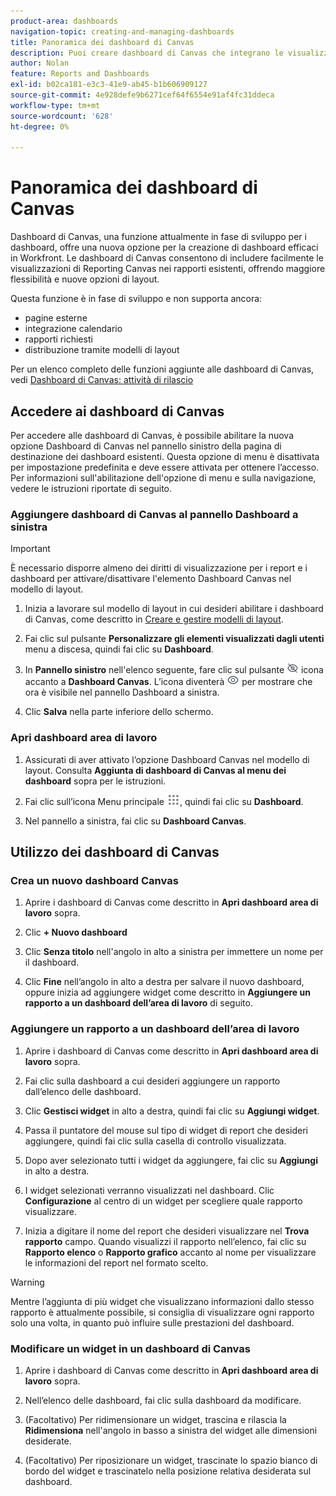 ```yaml
---
product-area: dashboards
navigation-topic: creating-and-managing-dashboards
title: Panoramica dei dashboard di Canvas
description: Puoi creare dashboard di Canvas che integrano le visualizzazioni di Reporting Canvas con rapporti tradizionali e presentano nuove opzioni di layout.
author: Nolan
feature: Reports and Dashboards
exl-id: b02ca181-e3c3-41e9-ab45-b1b606909127
source-git-commit: 4e928defe9b6271cef64f6554e91af4fc31ddeca
workflow-type: tm+mt
source-wordcount: '628'
ht-degree: 0%

---
```


# Panoramica dei dashboard di Canvas

<!-- Audited: 12/2023 -->

Dashboard di Canvas, una funzione attualmente in fase di sviluppo per i dashboard, offre una nuova opzione per la creazione di dashboard efficaci in Workfront. Le dashboard di Canvas consentono di includere facilmente le visualizzazioni di Reporting Canvas nei rapporti esistenti, offrendo maggiore flessibilità e nuove opzioni di layout.

Questa funzione è in fase di sviluppo e non supporta ancora:
* pagine esterne
* integrazione calendario
* rapporti richiesti
* distribuzione tramite modelli di layout

Per un elenco completo delle funzioni aggiunte alle dashboard di Canvas, vedi [Dashboard di Canvas: attività di rilascio](/help/quicksilver/product-announcements/betas/canvas-dashboards-beta/canvas-dashboards-release-activity.md)

## Accedere ai dashboard di Canvas

Per accedere alle dashboard di Canvas, è possibile abilitare la nuova opzione Dashboard di Canvas nel pannello sinistro della pagina di destinazione dei dashboard esistenti. Questa opzione di menu è disattivata per impostazione predefinita e deve essere attivata per ottenere l’accesso. Per informazioni sull&#39;abilitazione dell&#39;opzione di menu e sulla navigazione, vedere le istruzioni riportate di seguito.

### Aggiungere dashboard di Canvas al pannello Dashboard a sinistra

>[!IMPORTANT]
>
>È necessario disporre almeno dei diritti di visualizzazione per i report e i dashboard per attivare/disattivare l&#39;elemento Dashboard Canvas nel modello di layout.

1. Inizia a lavorare sul modello di layout in cui desideri abilitare i dashboard di Canvas, come descritto in [Creare e gestire modelli di layout](../../../administration-and-setup/customize-workfront/use-layout-templates/create-and-manage-layout-templates.md).

1. Fai clic sul pulsante **Personalizzare gli elementi visualizzati dagli utenti** menu a discesa, quindi fai clic su **Dashboard**.

1. In **Pannello sinistro** nell&#39;elenco seguente, fare clic sul pulsante ![](assets/delete-secondary-nav-item.png) icona accanto a **Dashboard Canvas**. L’icona diventerà ![](assets/add-secondary-nav-item.png) per mostrare che ora è visibile nel pannello Dashboard a sinistra.

1. Clic **Salva** nella parte inferiore dello schermo.

### Apri dashboard area di lavoro

1. Assicurati di aver attivato l’opzione Dashboard Canvas nel modello di layout. Consulta **Aggiunta di dashboard di Canvas al menu dei dashboard** sopra per le istruzioni.

1. Fai clic sull’icona Menu principale ![](assets/main-menu-icon.png), quindi fai clic su **Dashboard**.

1. Nel pannello a sinistra, fai clic su **Dashboard Canvas**.

## Utilizzo dei dashboard di Canvas

### Crea un nuovo dashboard Canvas

1. Aprire i dashboard di Canvas come descritto in **Apri dashboard area di lavoro** sopra.

1. Clic **+ Nuovo dashboard**

1. Clic **Senza titolo** nell&#39;angolo in alto a sinistra per immettere un nome per il dashboard.

1. Clic **Fine** nell’angolo in alto a destra per salvare il nuovo dashboard, oppure inizia ad aggiungere widget come descritto in **Aggiungere un rapporto a un dashboard dell’area di lavoro** di seguito.

### Aggiungere un rapporto a un dashboard dell’area di lavoro

1. Aprire i dashboard di Canvas come descritto in **Apri dashboard area di lavoro** sopra.

1. Fai clic sulla dashboard a cui desideri aggiungere un rapporto dall’elenco delle dashboard.

1. Clic **Gestisci widget** in alto a destra, quindi fai clic su **Aggiungi widget**.

1. Passa il puntatore del mouse sul tipo di widget di report che desideri aggiungere, quindi fai clic sulla casella di controllo visualizzata.

1. Dopo aver selezionato tutti i widget da aggiungere, fai clic su **Aggiungi** in alto a destra.

1. I widget selezionati verranno visualizzati nel dashboard. Clic **Configurazione** al centro di un widget per scegliere quale rapporto visualizzare.

1. Inizia a digitare il nome del report che desideri visualizzare nel **Trova rapporto** campo. Quando visualizzi il rapporto nell’elenco, fai clic su **Rapporto elenco** o **Rapporto grafico** accanto al nome per visualizzare le informazioni del report nel formato scelto.

>[!WARNING]
> Mentre l’aggiunta di più widget che visualizzano informazioni dallo stesso rapporto è attualmente possibile, si consiglia di visualizzare ogni rapporto solo una volta, in quanto può influire sulle prestazioni del dashboard.

### Modificare un widget in un dashboard di Canvas

1. Aprire i dashboard di Canvas come descritto in **Apri dashboard area di lavoro** sopra.

1. Nell’elenco delle dashboard, fai clic sulla dashboard da modificare.

1. (Facoltativo) Per ridimensionare un widget, trascina e rilascia la **Ridimensiona** nell&#39;angolo in basso a sinistra del widget alle dimensioni desiderate.

1. (Facoltativo) Per riposizionare un widget, trascinate lo spazio bianco di bordo del widget e trascinatelo nella posizione relativa desiderata sul dashboard.

